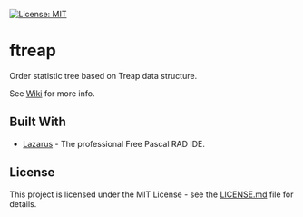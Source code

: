 [![License: MIT](https://img.shields.io/badge/License-MIT-yellow.svg)](https://opensource.org/licenses/MIT)
# ftreap
Order statistic tree based on Treap data structure.

See [Wiki](https://github.com/JulStrat/ftreap/wiki) for more info.

## Built With

* [Lazarus](https://www.lazarus-ide.org/) - The professional Free Pascal RAD IDE.

## License

This project is licensed under the MIT License - see the [LICENSE.md](LICENSE.md) file for details.

